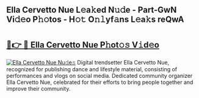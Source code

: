 ## Ella Cervetto Nue L𝚎a𝚔ed N𝚞𝚍e - Part-GwN Vi𝚍𝚎o P𝚑𝚘tos - H𝚘𝚝 O𝚗𝚕yf𝚊ns L𝚎a𝚔s reQwA

# <h2><a href="http://kfa9d9.oniu.top/?m=Ella+Cervetto+Nue">🔗👉 🔴 Ella Cervetto Nue P𝚑ot𝚘𝚜 V𝚒d𝚎o</a></h2>

[![Ella Cervetto Nue Nu𝚍e𝚜](https://i.imgur.com/0qMVB7G.gif)](http://kfa9d9.oniu.top/?m=Ella+Cervetto+Nue)
Digital trendsetter Ella Cervetto Nue, recognized for publishing dance and lifestyle material, consisting of performances and vlogs on social media. Dedicated community organizer Ella Cervetto Nue, celebrated for their efforts to bring people together and improve their community.  
